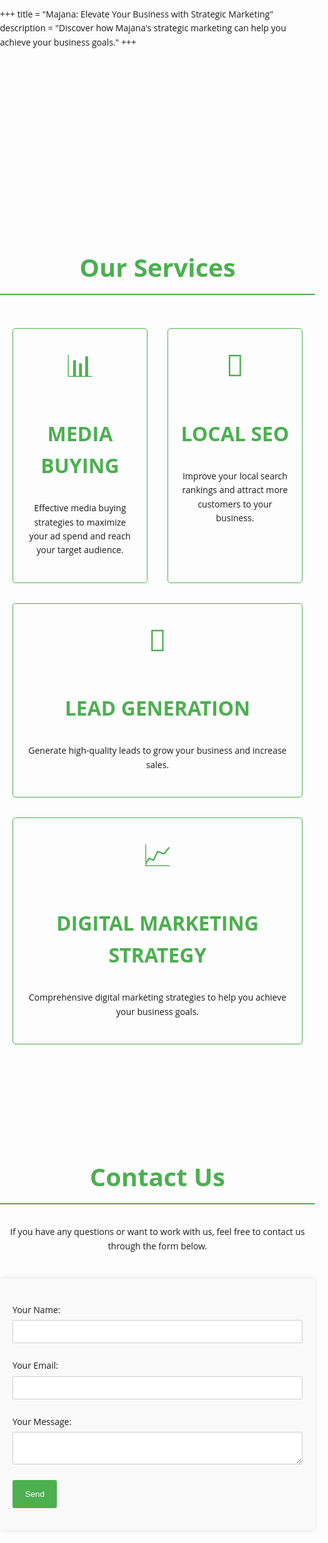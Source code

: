 +++
title = "Majana: Elevate Your Business with Strategic Marketing"
description = "Discover how Majana's strategic marketing can help you achieve your business goals."
+++

<style>
body {
    font-family: 'Open Sans', sans-serif;
    line-height: 1.6;
    margin: 0;
    padding: 0;
}
h1, h2, h3 {
    color: #4CAF50;
}
h1 {
    font-size: 3rem;
}
h2 {
    font-size: 2.5rem;
    border-bottom: 2px solid #4CAF50;
    padding-bottom: 10px;
    margin-top: 40px;
}
h3 {
    font-size: 2rem;
}
p {
    margin: 20px 0;
}
ul {
    list-style-type: disc;
    margin-left: 20px;
}
form {
    max-width: 600px;
    margin: 40px auto;
    padding: 20px;
    background-color: #f9f9f9;
    border-radius: 5px;
    box-shadow: 0 0 10px rgba(0, 0, 0, 0.1);
}
form p {
    margin-bottom: 15px;
}
form label {
    display: block;
    margin-bottom: 5px;
}
form input, form textarea {
    width: 100%;
    padding: 10px;
    margin: 5px 0;
    border: 1px solid #ccc;
    border-radius: 3px;
}
form button {
    background-color: #4CAF50;
    color: white;
    padding: 15px 20px;
    border: none;
    cursor: pointer;
    border-radius: 3px;
}
form button:hover {
    background-color: #45a049;
}
.container {
    max-width: 1200px;
    margin: auto;
    padding: 20px;
}
.section {
    padding: 60px 0;
}
.flex {
    display: flex;
    justify-content: center;
    align-items: center;
}
.text-center {
    text-align: center;
}
.uppercase {
    text-transform: uppercase;
}
.font-bold {
    font-weight: bold;
}
.animated-lines {
    display: flex;
    flex-direction: column;
    justify-content: center;
    align-items: center;
    overflow: hidden;
    white-space: nowrap;
    font-size: 1.5rem;
    font-weight: bold;
}
.animated-line {
    display: inline-block;
    animation: scroll-left 10s linear infinite;
}
.animated-line:nth-child(2) {
    animation-direction: reverse;
}

@keyframes scroll-left {
    0% {
        transform: translateX(100%);
    }
    100% {
        transform: translateX(-100%);
    }
}

.services {
    display: flex;
    flex-wrap: wrap;
    gap: 2rem;
    justify-content: center;
}

.service-box {
    border: 1px solid #4CAF50;
    border-radius: 5px;
    padding: 20px;
    text-align: center;
    flex: 1 1 calc(33.333% - 2rem);
    box-sizing: border-box;
}

.service-icon {
    font-size: 3rem;
    color: #4CAF50;
    margin-bottom: 10px;
}

.btn {
    display: inline-block;
    padding: 10px 20px;
    font-size: 1rem;
    color: #fff;
    background-color: #4CAF50;
    border: none;
    border-radius: 5px;
    text-align: center;
    cursor: pointer;
    text-decoration: none;
}

.btn:hover {
    background-color: #45a049;
}
</style>

<div class="section animated-lines">
    <div class="animated-line">Google Ads • Local SEO • Google Ranking • Technical SEO • Media Buying • META Ads • X Ads • TikTok Ads •</div>
    <div class="animated-line">Google Ads • Local SEO • X ads • Technical SEO • Media Buying • META Ads • Google Ranking • TikTok Ads •</div>
</div>

<div class="section">
    <h2 class="text-center">Our Services</h2>
    <div class="container services">
        <div class="service-box">
            <div class="service-icon">📊</div>
            <h3 class="uppercase font-bold">Media Buying</h3>
            <p>Effective media buying strategies to maximize your ad spend and reach your target audience.</p>
        </div>
        <div class="service-box">
            <div class="service-icon">📍</div>
            <h3 class="uppercase font-bold">Local SEO</h3>
            <p>Improve your local search rankings and attract more customers to your business.</p>
        </div>
        <div class="service-box">
            <div class="service-icon">🎯</div>
            <h3 class="uppercase font-bold">Lead Generation</h3>
            <p>Generate high-quality leads to grow your business and increase sales.</p>
        </div>
        <div class="service-box">
            <div class="service-icon">📈</div>
            <h3 class="uppercase font-bold">Digital Marketing Strategy</h3>
            <p>Comprehensive digital marketing strategies to help you achieve your business goals.</p>
        </div>
    </div>
</div>

<div class="section">
    <h2 class="text-center">Contact Us</h2>
    <p class="text-center">If you have any questions or want to work with us, feel free to contact us through the form below.</p>
    <form name="contact" method="POST" netlify id="contact-form">
        <p>
            <label>Your Name: <input type="text" name="name" required /></label>
        </p>
        <p>
            <label>Your Email: <input type="email" name="email" required /></label>
        </p>
        <p>
            <label>Your Message: <textarea name="message" required></textarea></label>
        </p>
        <p>
            <button type="submit">Send</button>
        </p>
    </form>
</div>
